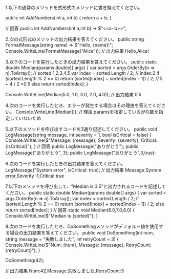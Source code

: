 1.以下の通常のメソッドを式形式のメソッドに書き換えてください。

public int AddNumbers(int a, int b)
{
    return a + b;
}

// 回答
public int AddNumbers(int a,int b) => $"<<a+b>>";

2.次の式形式のメソッドの出力結果を答えてください。
public string FormatMessage(string name) => $"Hello, {name}!";
Console.WriteLine(FormatMessage("Alice"));
// 出力結果
Hello,Alice!

3.以下のコードを実行したときの出力結果を答えてください。
public static double Median(params double[] args)
{
    var sorted = args.OrderBy(n => n).ToArray(); // sorted:1,2,3,4,5
    var index = sorted.Length / 2;  // index:2 
    if (sorted.Length % 2 == 0)
        return (sorted[index] + sorted[index - 1]) / 2; // 5 + 4 / 2 =0.5
    else
        return sorted[index];
}

Console.WriteLine(Median(5.0, 1.0, 3.0, 2.0, 4.0));
// 出力結果
0.5

4.次のコードを実行したとき、エラーが発生する場合はその理由を答えてください。
Console.WriteLine(Median());
// 理由
paramsを指定しているが引数を指定していないため

5.以下のメソッドを呼び出すコードを3通り記述してください。
public void LogMessage(string message, int severity = 1, bool isCritical = false)
{
    Console.WriteLine($"Message: {message}, Severity: {severity}, Critical: {isCritical}");
}
// 回答
public LogMessage("ありがとう");
public LogMessage("ありがとう", 3);
public LogMessage("ありがとう",3,true);

6.次のコードを実行したときの出力結果を答えてください。
LogMessage("System error", isCritical: true);
// 出力結果
Message:System error,Severity :1,Critical:true

7.以下のメソッドを呼び出して、"Median is 3.5"と出力されるコードを記述してください。
public static double Median(params double[] args)
{
    var sorted = args.OrderBy(n => n).ToArray();
    var index = sorted.Length / 2;
    if (sorted.Length % 2 == 0)
        return (sorted[index] + sorted[index - 1]) / 2;
    else
        return sorted[index];
}
// 回答
static void Median(6.0,7.0,8.0)
{
    Console.WriteLine($"Median is {sorted}");
}

8.次のコードを実行したとき、DoSomethingメソッドがデフォルト値を使用する場合の出力結果を答えてください。
public void DoSomething(int num, string message = "失敗しました", int retryCount = 3)
{
    Console.WriteLine($"Num: {num}, Message: {message}, RetryCount: {retryCount}");
}

DoSomething(42);

// 出力結果
Num:42,Message:失敗しました,RetryCount:3




